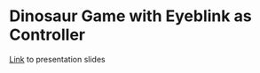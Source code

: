 # Dinosaur Game with Eyeblink as Controller

[Link](https://docs.google.com/presentation/d/1CflkallYYt1rte-0YwxyGp3oEJVEuXFv_amEt8YX5hg/edit#slide=id.p) to presentation slides
